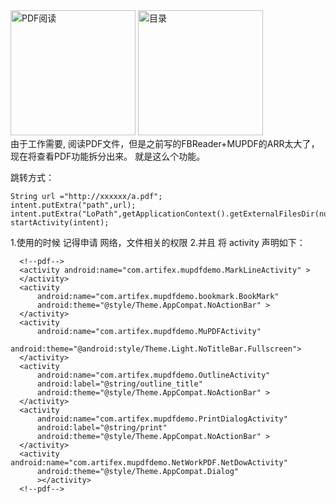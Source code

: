 <div>
<img src="https://github.com/lurongshuang/FBReader-Mupdf_library/blob/master/image/1.png" width="200" alt="PDF阅读" />
<img src="https://github.com/lurongshuang/FBReader-Mupdf_library/blob/master/image/8.png" width="200" alt="目录" />
</div>
由于工作需要, 阅读PDF文件，但是之前写的FBReader+MUPDF的ARR太大了，现在将查看PDF功能拆分出来。
就是这么个功能。


跳转方式：
```
String url ="http://xxxxxx/a.pdf";
intent.putExtra("path",url);
intent.putExtra("LoPath",getApplicationContext().getExternalFilesDir(null).toString());
startActivity(intent);
```

1.使用的时候 记得申请 网络，文件相关的权限
2.并且 将 activity 声明如下：
```
  <!--pdf-->
  <activity android:name="com.artifex.mupdfdemo.MarkLineActivity" >
  </activity>
  <activity
      android:name="com.artifex.mupdfdemo.bookmark.BookMark"
      android:theme="@style/Theme.AppCompat.NoActionBar" >
  </activity>
  <activity
      android:name="com.artifex.mupdfdemo.MuPDFActivity"
      android:theme="@android:style/Theme.Light.NoTitleBar.Fullscreen">
  </activity>
  <activity
      android:name="com.artifex.mupdfdemo.OutlineActivity"
      android:label="@string/outline_title"
      android:theme="@style/Theme.AppCompat.NoActionBar" >
  </activity>
  <activity
      android:name="com.artifex.mupdfdemo.PrintDialogActivity"
      android:label="@string/print"
      android:theme="@style/Theme.AppCompat.NoActionBar" >
  </activity>
  <activity android:name="com.artifex.mupdfdemo.NetWorkPDF.NetDowActivity"
      android:theme="@style/Theme.AppCompat.Dialog"
      ></activity>
  <!--pdf-->
  ```
